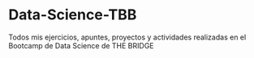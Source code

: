 # Data-Science-TBB
Todos mis ejercicios, apuntes, proyectos y actividades realizadas en el Bootcamp de Data Science de THE BRIDGE
